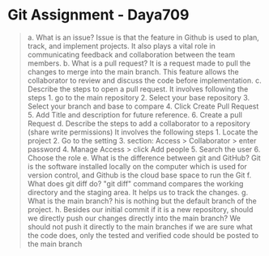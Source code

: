 
   # Git Assignment - Daya709

> a. What is an issue?
Issue is that the feature in Github is used to plan, track, and implement projects. It also plays a vital role in communicating feedback and collaboration between the team members.
> b. What is a pull request?
It is a request made to pull the changes to merge into the main branch. This feature allows the collaborator to review and discuss the code before implementation.
c. Describe the steps to open a pull request.
It involves following the steps 1. go to the main repository 2. Select your base repository 3. Select your branch and base to compare 4. Click Create Pull Request 5. Add Title and description for future reference. 6. Create a pull Request
d. Describe the steps to add a collaborator to a repository (share write permissions)
It involves the following steps 1. Locate the project 2. Go to the setting 3. section: Access > Collaborator > enter password 4. Manage Access > click Add people 5. Search the user 6. Choose the role 
e. What is the difference between git and GitHub?
Git is the software installed locally on the computer which is used for version control, and Github is the cloud base space to run the Git
f. What does git diff do?
"git diff" command compares the working directory and the staging area. It helps us to track the changes. 
g. What is the main branch?
his is nothing but the default branch of the project.
h. Besides our initial commit if it is a new repository, should we directly push our changes directly into the main branch?
We should not push it directly to the main branches if we are sure what the code does, only the tested and verified code should be posted to the main branch
